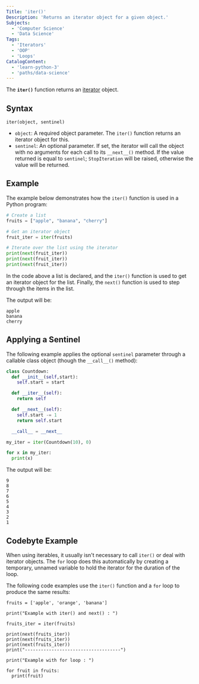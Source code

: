 ```yaml
---
Title: 'iter()'
Description: 'Returns an iterator object for a given object.'
Subjects:
  - 'Computer Science'
  - 'Data Science'
Tags:
  - 'Iterators'
  - 'OOP'
  - 'Loops'
CatalogContent:
  - 'learn-python-3'
  - 'paths/data-science'
---
```


The **`iter()`** function returns an [iterator](https://www.codecademy.com/resources/docs/python/iterators) object.

## Syntax

```pseudo
iter(object, sentinel)
```

- `object`: A required object parameter. The `iter()` function returns an iterator object for this.
- `sentinel`: An optional parameter. If set, the iterator will call the object with no arguments for each call to its `__next__()` method. If the value returned is equal to `sentinel`; `StopIteration` will be raised, otherwise the value will be returned.

## Example

The example below demonstrates how the `iter()` function is used in a Python program:

```py
# Create a list
fruits = ["apple", "banana", "cherry"]

# Get an iterator object
fruit_iter = iter(fruits)

# Iterate over the list using the iterator
print(next(fruit_iter))
print(next(fruit_iter))
print(next(fruit_iter))
```

In the code above a list is declared, and the `iter()` function is used to get an iterator object for the list. Finally, the `next()` function is used to step through the items in the list.

The output will be:

```shell
apple
banana
cherry
```

## Applying a Sentinel

The following example applies the optional `sentinel` parameter through a callable class object (though the `__call__()` method):

```py
class Countdown:
  def __init__(self,start):
    self.start = start

  def __iter__(self):
    return self

  def __next__(self):
    self.start -= 1
    return self.start

  __call__ = __next__

my_iter = iter(Countdown(10), 0)

for x in my_iter:
  print(x)
```

The output will be:

```shell
9
8
7
6
5
4
3
2
1
```

## Codebyte Example

When using iterables, it usually isn't necessary to call `iter()` or deal with iterator objects. The `for` loop does this automatically by creating a temporary, unnamed variable to hold the iterator for the duration of the loop.

The following code examples use the `iter()` function and a `for` loop to produce the same results:

```codebyte/python
fruits = ['apple', 'orange', 'banana']

print("Example with iter() and next() : ")

fruits_iter = iter(fruits)

print(next(fruits_iter))
print(next(fruits_iter))
print(next(fruits_iter))
print("------------------------------------")

print("Example with for loop : ")

for fruit in fruits:
  print(fruit)
```

